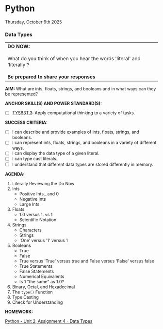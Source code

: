 # Python
Thursday, October 9th 2025

### Data Types

<table>
  <tr>
    <td><b>DO NOW:</b><br><br>
      What do you think of when you hear the words 'literal' and 'literally'?<br><br>
    <b>Be prepared to share your responses</b></td>
  </tr>
</table>

**AIM:** What are ints, floats, strings, and booleans and in what ways can they be represented?

**ANCHOR SKILL(S) AND POWER STANDARD(S):** 

 - [ ] <ins>TYS63T.3</ins>: Apply computational thinking to a variety of tasks.

**SUCCESS CRITERIA:**
- [ ] I can describe and provide examples of ints, floats, strings, and booleans.
- [ ] I can represent ints, floats, strings, and booleans in a variety of different ways.
- [ ] I can display the data type of a given literal.
- [ ] I can type cast literals.
- [ ] I understand that different data types are stored differently in memory.

**AGENDA:**

1. Literally Reviewing the Do Now
2. Ints
     * Positive Ints...and 0
     * Negative Ints
     * Large Ints
3. Floats
    * 1.0 versus 1. vs 1
    * Scientific Notation
4. Strings
    * Characters
    * Strings
    * 'One' versus '1' versus 1
5.  Booleans
    * True
    * False
    * True versus 'True' versus true and False versus 'False' versus false
    * True Statements
    * False Statements
    * Numerical Equivalents
    * Is 1 "the same" as 1.0?      
6. Binary, Octal, and Hexadecimal
7. The `type()` Function
8. Type Casting
9. Check for Understanding

**HOMEWORK:** 

[Python - Unit 2, Assignment 4 - Data Types](https://github.com/MrJSwotinsky/Python_2025_2026/blob/main/Unit_02_Python_Basics_Deep_Dive/Assignments/Assignment_04_Data_Types_Review.md)
